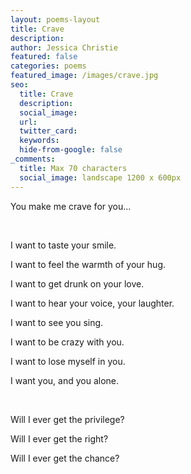 ```yaml
---
layout: poems-layout
title: Crave
description: 
author: Jessica Christie
featured: false
categories: poems
featured_image: /images/crave.jpg
seo:
  title: Crave
  description: 
  social_image:
  url:
  twitter_card:
  keywords:
  hide-from-google: false
_comments:
  title: Max 70 characters
  social_image: landscape 1200 x 600px
---
```

You make me crave for you...

&nbsp;

I want to taste your smile.

I want to feel the warmth of your hug.

I want to get drunk on your love.

I want to hear your voice, your laughter.

I want to see you sing.

I want to be crazy with you.

I want to lose myself in you.

I want you, and you alone.

&nbsp;

Will I ever get the privilege?

Will I ever get the right?

Will I ever get the chance?

&nbsp;
